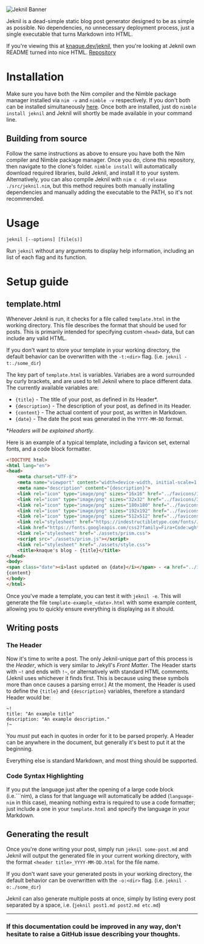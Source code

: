 <!--
title: "Jeknil's README"
description: "Everything you need to know to get started with Jeknil."
-->

![Jeknil Banner](https://knaque.dev/ext/jeknil/jeknil_banner.png "Jeknil Banner")

Jeknil is a dead-simple static blog post generator designed to be as simple as
possible. No dependencies, no unnecessary deployment process, just a single
executable that turns Markdown into HTML.

If you're viewing this at [knaque.dev/jeknil](https://knaque.dev/jeknil), then
you're looking at Jeknil own README turned into nice HTML.
[Repository](https://github.com/knaque/jeknil)

# Installation
Make sure you have both the Nim compiler and the Nimble package manager
installed via `nim -v` and `nimble -v` respectively. If you don't both can be
installed simultaneously [here](https://nim-lang.org/install.html). Once both
are installed, just do `nimble install jeknil` and Jeknil will shortly be made
available in your command line.

## Building from source
Follow the same instructions as above to ensure you have both the Nim compiler 
and Nimble package manager. Once you do, clone this repository, then
navigate to the clone's folder. `nimble install` will automatically download
required libraries, build Jeknil, and install it to your system. Alternatively,
you can also compile Jeknil with `nim c -d:release ./src/jeknil.nim`, but this
method requires both manually installing dependencies and manually adding the
executable to the PATH, so it's not recommended.


# Usage
`jeknil [--options] [file(s)]`

Run `jeknil` without any arguments to display help information, including an
list of each flag and its function.


# Setup guide

## template.html

Whenever Jeknil is run, it checks for a file called `template.html` in the
working directory. This file describes the format that should be used for posts.
This is primarily intended for specifying custom `<head>` data, but can include
any valid HTML.

If you don't want to store your template in your working directory, the default
behavior can be overwritten with the `-t:<dir>` flag.
(i.e. `jeknil -t:./some_dir`)

The key part of `template.html` is variables. Variabes are a word surrounded by
curly brackets, and are used to tell Jeknil where to place different data.
The currently available variables are:
- `{title}` - The title of your post, as defined in its Header*.
- `{description}` - The description of your post, as defined in its Header.
- `{content}` - The actual content of your post, as written in Markdown.
- `{date}` - The date the post was generated in the `YYYY-MM-DD` format.

**Headers will be explained shortly.*

Here is an example of a typical template, including a favicon set, external
fonts, and a code block formatter.
```html
<!DOCTYPE html>
<html lang="en">
<head>
    <meta charset="UTF-8">
    <meta name="viewport" content="width=device-width, initial-scale=1.0">
    <meta name="description" content="{description}">
    <link rel="icon" type="image/png" sizes="16x16" href="../favicons/16.png">
    <link rel="icon" type="image/png" sizes="32x32" href="../favicons/32.png">
    <link rel="icon" type="image/png" sizes="180x180" href="../favicons/180.png">
    <link rel="icon" type="image/png" sizes="192x192" href="../favicons/192.png">
    <link rel="icon" type="image/png" sizes="512x512" href="../favicons/512.png">
    <link rel="stylesheet" href="https://indestructibletype.com/fonts/Jost.css" type="text/css" charset="utf-8" />
    <link href="https://fonts.googleapis.com/css2?family=Fira+Code:wght@300;400;500;600;700&display=swap" rel="stylesheet"> 
    <link rel="stylesheet" href="./assets/prism.css">
    <script src="./assets/prism.js"></script>
    <link rel="stylesheet" href="./assets/style.css">
    <title>knaque's blog - {title}</title>
</head>
<body>
<span class="date"><i>last updated on {date}</i></span> - <a href="../index.html">homepage</a>
{content}
</body>
</html>
```

Once you've made a template, you can test it with `jeknil -e`. This will
generate the file `template-example_<date>.html` with some example content, allowing you
to quickly ensure everything is displaying as it should.

## Writing posts

### The Header

Now it's time to write a post. The only Jeknil-unique part of this process is
the *Header*, which is very similar to Jekyll's *Front Matter*. The Header
starts with `~!` and ends with `!~`, or alternatively with standard HTML
comments. (Jeknil uses whichever it finds first. This is because using these
symbols more than once causes a parsing error.) At the moment, the Header is
used to define the `{title}` and `{description}` variables, therefore a standard
Header would be:

```
~!
title: "An example title"
description: "An example description."
!~
```

You *must* put each in quotes in order for it to be parsed properly. A Header
can be anywhere in the document, but generally it's best to put it at the
beginning.

Everything else is standard Markdown, and most thing should be supported.

### Code Syntax Highlighting

If you put the language just after the opening of a large code block
(i.e.```nim), a class for that language will automatically be added
(`language-nim` in this case), meaning nothing extra is required to use a code
formatter; just include a one in your `template.html` and specify the language
in your Markdown.

## Generating the result

Once you're done writing your post, simply run `jeknil some-post.md` and Jeknil
will output the generated file in your current working directory, with the
format `<header title>_YYYY-MM-DD.html` for the file name.

If you don't want save your generated posts in your working directory, the
default behavior can be overwritten with the `-o:<dir>` flag.
(i.e. `jeknil -o:./some_dir`)

Jeknil can also generate multiple posts at once, simply by listing every post
separated by a space, i.e. (`jeknil post1.md post2.md etc.md`)

---

### If this documentation could be improved in any way, don't hesitate to raise a GitHub issue describing your thoughts.